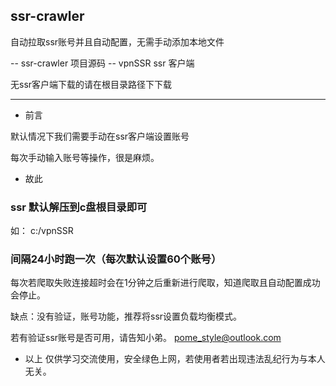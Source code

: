 ## ssr-crawler
自动拉取ssr账号并且自动配置，无需手动添加本地文件

-- ssr-crawler 项目源码
   -- vpnSSR ssr 客户端






无ssr客户端下载的请在根目录路径下下载

---


- 前言

默认情况下我们需要手动在ssr客户端设置账号



每次手动输入账号等操作，很是麻烦。



- 故此




###  ssr 默认解压到c盘根目录即可
   如： c:/vpnSSR
   
   
### 间隔24小时跑一次（每次默认设置60个账号）
  每次若爬取失败连接超时会在1分钟之后重新进行爬取，知道爬取且自动配置成功会停止。
  
  
  
  缺点：没有验证，账号功能，推荐将ssr设置负载均衡模式。
  
  
  若有验证ssr账号是否可用，请告知小弟。
  pome_style@outlook.com
  
  
  
  - 以上 仅供学习交流使用，安全绿色上网，若使用者若出现违法乱纪行为与本人无关。
  
